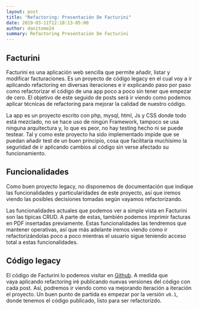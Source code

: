 ```yaml
---
layout: post
title: "Refactoring: Presentación De Facturini"
date: 2019-03-11T12:10:13-05:00
author: danitome24
summary: Refactoring Presentación De Facturini
---
```


## Facturini

Facturini es una aplicación web sencilla que permite añadir, listar y modificar facturaciones. 
Es un proyecto de código legacy en el cual voy a ir aplicando refactoring en diversas iteraciones e ir explicando paso 
por paso como refactorizar el código de una app poco a poco sin tener que empezar de cero. El objetivo de este seguido de
posts será ir viendo como podemos aplicar técnicas de refactoring para mejorar la calidad de nuestro código.

La app es un proyecto escrito con php, mysql, html, Js y CSS donde todo está mezclado, no se hace uso de ningún Framework,
tampoco se usa ninguna arquitectura y, lo que es peor, no hay testing hecho ni se puede testear. Tal y como este proyecto
ha sido implementado impide que se puedan añadir test de un buen principio, cosa que facilitaría muchísimo la seguridad
de ir aplicando cambios al código sin verse afectado su funcionamiento. 

## Funcionalidades

Como buen proyecto legacy, no disponemos de documentación que indique las funcionalidades y particularidades de este 
proyecto, así que iremos viendo las posibles decisiones tomadas según vayamos refactorizando. 

Las funcionalidades actuales que podemos ver a simple vista en Facturini son las tipicas CRUD. A parte de estas, también podemos imprimir
facturas en PDF insertadas previamente. Estas funcionalidades las tendremos que mantener operativas, así que más adelante
iremos viendo como ir refactorizándolas poco a poco mientras el usuario sigue teniendo acceso total a estas funcionalidades.

## Código legacy

El código de Facturini lo podemos visitar en [Github](https://github.com/danitome24/facturini-refactoring). A medida que  
vaya aplicando refactoring iré publicando nuevas versiones del código con cada post. Así, podremos ir viendo como va mejorando iteración 
a iteración el proyecto. Un buen punto de partida es empezar por la versión `v0.1`, donde tenemos el código publicado, 
listo para ser refactorizdo. 
